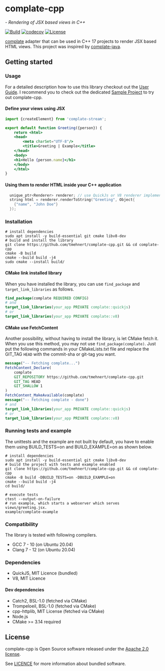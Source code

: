 # complate-cpp

*- Rendering of JSX based views in C++*

[![Build](https://github.com/tmehnert/complate-cpp/actions/workflows/build.yml/badge.svg)](https://github.com/tmehnert/complate-cpp/actions/workflows/build.yml)
[![codecov](https://codecov.io/gh/tmehnert/complate-cpp/branch/main/graph/badge.svg)](https://codecov.io/gh/tmehnert/complate-cpp)
[![License](https://img.shields.io/badge/License-Apache%202.0-blue.svg)](LICENSE)

[complate](https://complate.org) adapter that can be used in C++ 17 projects to render JSX based HTML views. This
project was inspired by
[complate-java](https://github.com/complate/complate-java).

## Getting started

### Usage

For a detailed description how to use this library checkout out the [User Guide](USER_GUIDE.md). I recommend you to
check out the dedicated [Sample Project](https://github.com/tmehnert/complate-sample-cpp) to try out complate-cpp.

#### Define your views using JSX

```jsx
import {createElement} from 'complate-stream';

export default function Greeting({person}) {
    return <html>
    <head>
        <meta charSet="UTF-8"/>
        <title>Greeting | Example</title>
    </head>
    <body>
    <h1>Hello {person.name}</h1>
    </body>
    </html>
}
```

#### Using them to render HTML inside your C++ application

```c++
  unique_ptr<Renderer> renderer; // use QuickJs or V8 renderer implementation
  string html = renderer.renderToString("Greeting", Object{
    {"name", "John Doe"}
  });
```

### Installation

```shell
# install dependencies
sudo apt install -y build-essential git cmake libv8-dev
# build and install the library
git clone https://github.com/tmehnert/complate-cpp.git && cd complate-cpp
cmake -B build
cmake --build build -j4
sudo cmake --install build/
```

#### CMake link installed library

When you have installed the library, you can use `find_package` and
`target_link_libraries` as follows.

```cmake
find_package(complate REQUIRED CONFIG)
# and
target_link_libraries(your_app PRIVATE complate::quickjs)
# or
target_link_libraries(your_app PRIVATE complate::v8)
```

#### CMake use FetchContent

Another possibility, without having to install the library, is let CMake fetch it. When you use this method, you may not
use `find_package(complate)`. Just put the following commands in your CMakeLists.txt file and replace the GIT_TAG `HEAD`
with the commit-sha or git-tag you want.

```cmake
message("-- Fetching complate...")
FetchContent_Declare(
    complate
    GIT_REPOSITORY https://github.com/tmehnert/complate-cpp.git
    GIT_TAG HEAD
    GIT_SHALLOW 1
)
FetchContent_MakeAvailable(complate)
message("-- Fetching complate - done")
# and
target_link_libraries(your_app PRIVATE complate::quickjs)
# or
target_link_libraries(your_app PRIVATE complate::v8)
```

### Running tests and example

The unittests and the example are not built by default, you have to enable them using BUILD_TESTS=on and
BUILD_EXAMPLE=on as shown below.

```shell
# install dependencies
sudo apt install -y build-essential git cmake libv8-dev
# build the project with tests and example enabled
git clone https://github.com/tmehnert/complate-cpp.git && cd complate-cpp
cmake -B build -DBUILD_TESTS=on -DBUILD_EXAMPLE=on
cmake --build build -j4
cd build/

# execute tests
ctest --output-on-failure
# run example, which starts a webserver which serves views/greeting.jsx.
example/complate-example
```

### Compatibility

The library is tested with following compilers.

* GCC 7 - 10 (on Ubuntu 20.04)
* Clang 7 - 12 (on Ubuntu 20.04)

### Dependencies

* QuickJS, MIT Licence (bundled)
* V8, MIT Licence

#### Dev dependencies

* Catch2, BSL-1.0 (fetched via CMake)
* Trompeloeil, BSL-1.0 (fetched via CMake)
* cpp-httplib, MIT License (fetched via CMake)
* Node.js
* CMake >= 3.14 required

## License

complate-cpp is Open Source software released under the [Apache 2.0 license](LICENSE).

See [LICENCE](LICENSE) for more information about bundled software.
